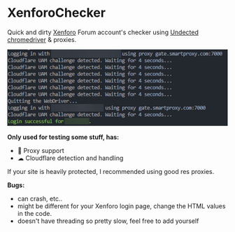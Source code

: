 # XenforoChecker
Quick and dirty [Xenforo](https://xenforo.com/) Forum account's checker using [Undected chromedriver](https://github.com/ultrafunkamsterdam/undetected-chromedriver) & proxies.

![example](xenforologin.png)

**Only used for testing some stuff, has:**
- 📶 Proxy support
- ☁ Cloudflare detection and handling

If your site is heavily protected, I recommended using good res proxies.

**Bugs:**
- can crash, etc..
- might be different for your Xenforo login page, change the HTML values in the code.
- doesn't have threading so pretty slow, feel free to add yourself

